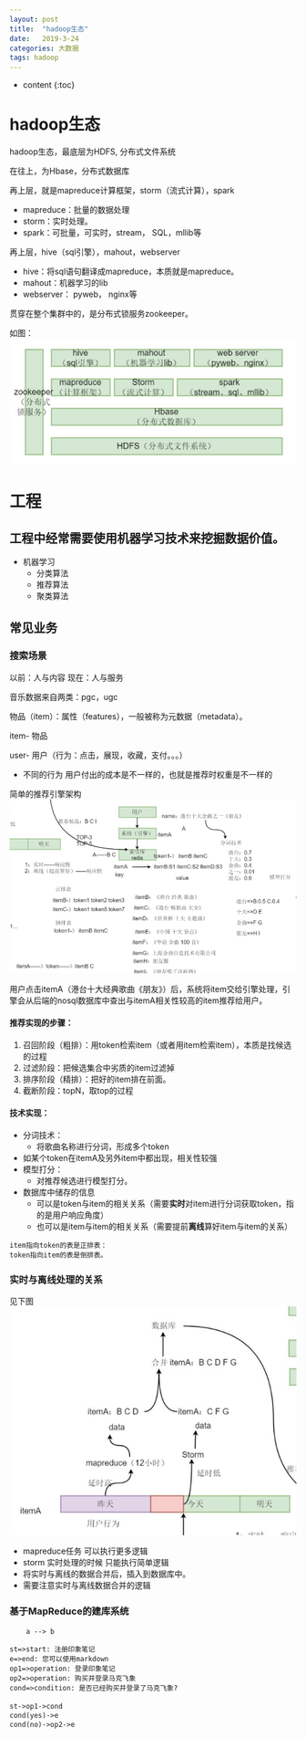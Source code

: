 ```yaml
---
layout: post
title:  "hadoop生态"
date:   2019-3-24
categories: 大数据
tags: hadoop
---
```


* content
{:toc}

# hadoop生态
hadoop生态，最底层为HDFS, 分布式文件系统

在往上，为Hbase，分布式数据库

再上层，就是mapreduce计算框架，storm（流式计算），spark
- mapreduce：批量的数据处理
- storm：实时处理。
- spark：可批量，可实时，stream， SQL，mllib等

再上层，hive（sql引擎），mahout，webserver
- hive：将sql语句翻译成mapreduce，本质就是mapreduce。
- mahout：机器学习的lib
- webserver： pyweb， nginx等

贯穿在整个集群中的，是分布式锁服务zookeeper。

如图：
![](https://github.com/felix0913/felix0913.github.io/blob/master/_pic/hadoop-1.jpg?raw=true)

# 工程
## 工程中经常需要使用机器学习技术来挖掘数据价值。
- 机器学习
    - 分类算法
    - 推荐算法
    - 聚类算法

## 常见业务
### 搜索场景
以前：人与内容
现在：人与服务

音乐数据来自两类：pgc，ugc

物品（item）：属性（features），一般被称为元数据（metadata）。

item- 物品

user- 用户（行为：点击，展现，收藏，支付。。。）
- 不同的行为 用户付出的成本是不一样的，也就是推荐时权重是不一样的

简单的推荐引擎架构
![](https://github.com/felix0913/felix0913.github.io/blob/master/_pic/hadoop-2.jpg?raw=true)

用户点击itemA（港台十大经典歌曲《朋友》）后，系统将item交给引擎处理，引擎会从后端的nosql数据库中查出与itemA相关性较高的item推荐给用户。

#### 推荐实现的步骤：
1. 召回阶段（粗排）：用token检索item（或者用item检索item），本质是找候选的过程
2. 过滤阶段：把候选集合中劣质的item过滤掉
3. 排序阶段（精排）：把好的item排在前面。
4. 截断阶段：topN，取top的过程

#### 技术实现：
- 分词技术：
    - 将歌曲名称进行分词，形成多个token
- 如某个token在itemA及另外item中都出现，相关性较强
- 模型打分：
    - 对推荐候选进行模型打分。
- 数据库中储存的信息
    - 可以是token与item的相关关系（需要**实时**对item进行分词获取token，指的是用户响应角度）
    - 也可以是item与item的相关关系（需要提前**离线**算好item与item的关系）

```
item指向token的表是正排表：
token指向item的表是倒排表。
```


### 实时与离线处理的关系
见下图
![](https://github.com/felix0913/felix0913.github.io/blob/master/_pic/hadoop-3.jpg?raw=true)
- mapreduce任务 可以执行更多逻辑
- storm 实时处理的时候 只能执行简单逻辑
- 将实时与离线的数据合并后，插入到数据库中。
- 需要注意实时与离线数据合并的逻辑


### 基于MapReduce的建库系统
```graph TB
    a --> b
```

```
st=>start: 注册印象笔记
e=>end: 您可以使用markdown
op1=>operation: 登录印象笔记
op2=>operation: 购买并登录马克飞象
cond=>condition: 是否已经购买并登录了马克飞象?

st->op1->cond
cond(yes)->e
cond(no)->op2->e
```
